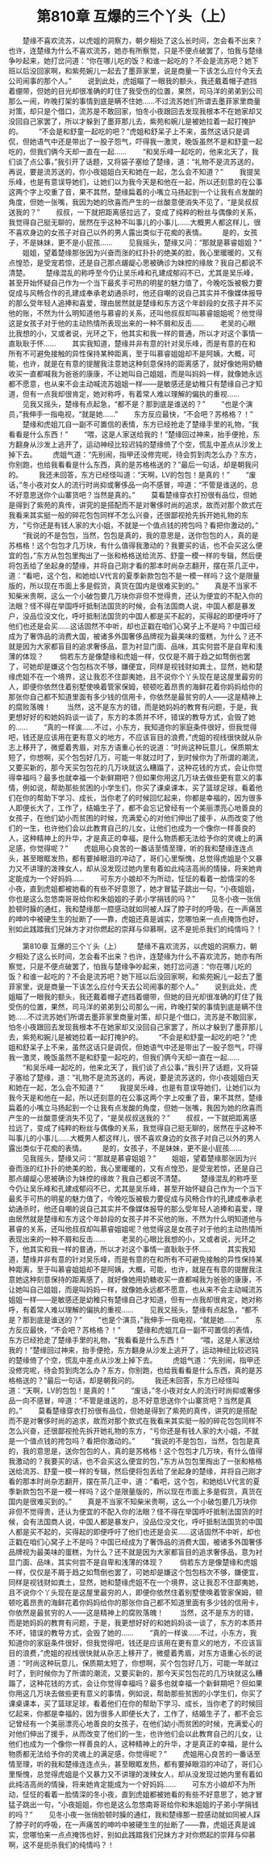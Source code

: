 # 　　第810章 互爆的三个丫头（上）
　　楚缘不喜欢流苏，以虎姐的洞察力，朝夕相处了这么长时间，怎会看不出来？也许，连楚缘为什么不喜欢流苏，她亦有所察觉，只是不便点破罢了，怕我与楚缘争吵起来，她打岔问道：“你在哪儿吃的饭？和谁一起吃的？不会是流苏吧？她下班以后没回家啊，和紫苑婉儿一起去了墨菲家里，说是商量一下该怎么应付今天去公司闹事的那个人。”
　　说到此处，虎姐瞄了一眼我的额头，我还戴着帽子遮挡着绷带，但她的目光却很准确的盯住了我受伤的位置，果然，司马洋的弟弟到公司那么一闹，昨晚打架的事情到底是瞒不住她……不过流苏她们所谓去墨菲家里商量对策，却只是个借口，流苏是不敢回家，怕冬小夜跟回去发现我根本不在她家却又没回自己家罢了，所以才躲到了墨菲那儿去，紫苑和婉儿是被她拉着一起打掩护的。
　　“不会是和舒童一起吃的吧？”虎姐和舒呆子上不来，虽然这话只是调侃，但她语气中还是带出了一股子怨气，吓得我一激灵，晚饭虽然不是和舒童一起吃的，但我们俩今天却一直在一起……
　　“和吴乐峰一起吃的，他来北天了，我们谈了点公事，”我引开了话题，又将袋子塞给了楚缘，道：“礼物不是流苏送的，再说，要是流苏送的，你小夜姐姐白天和她在一起，怎么会不知道？”
　　我提吴乐峰，也是有意误导她们，让她们以为我今天是和他在一起，所以还刻意的在公事这两个字上咬重了音，果不其然，楚缘扁着的小嘴立马扬起到一个让我有点发酸的角度，但她一张嘴，我因为她的欣喜而产生的一丝酸意便消失不见了，“是吴叔叔送我的？”
　　叔叔，一下就把距离感拉远了，变成了纯粹的粉丝与偶像的关系，我觉得自己挺无聊的，居然在乎这种不叫事儿的小事儿……大概男人都这样儿，很不喜欢身边的女孩子对自己以外的男人露出类似于花痴的表情。
　　是的，女孩子，不是妹妹，更不是小屁孩……
　　见我摇头，楚缘又问：“那就是慕睿姐姐？”
　　姐姐，望着楚缘那张因为兴奋而涨的红扑扑的绝美的脸，我心里暖暖的，又有点惶恐，是受宠若惊，还是自己那点龌龊心思被确诊为妹控的缘故？我自己都说不清楚。
　　楚缘混乱的称呼至今仍让吴乐峰和孔建成郁闷不已，尤其是吴乐峰，甚至开始怀疑自己作为一个当下最炙手可热的明星的魅力值了，今晚吃饭被极力要促成与风畅合作的孔建成奉承老幼通杀时，他还自嘲的说自己其实并不像媒体报导的那么受年轻人追捧和喜爱，理由居然就是楚缘和东方这个年龄段的女孩子并不买他的账，不然为什么明知道他与慕睿的关系，还叫他叔叔却叫慕睿姐姐呢？他觉得这是女孩子对于他的主动热情所表现出来的一种不屑和反击……
　　老吴的心眼比我想的小，又或者说，光环之下，他其实和我一样的普通，所以才对这个事情一直耿耿于怀……
　　其实我知道，楚缘并非有意的针对吴乐峰，而是有意的在和所有不可避免接触的异性保持某种距离，至于叫慕睿姐姐却不是阿姨，大概，可能，也许，就是在有意的提醒我注意她这种刻意保持的距离感了，就好像她用奶糖收买一直都喊我为爸爸的康康，不让她叫自己姐姐，而是叫妈妈一样，就像她永远都不愿意，也从来不会主动喊流苏姐姐一样——是敏感还是幼稚只有楚缘自己才知道，但有一点我却很肯定，她对称呼，有着常人难以理解的偏执的重视……
　　见我又摇头，楚缘有点起急，“都不是？那到底是谁送的？”
　　“也是个演员，”我伸手一指电视，“就是她……”
　　东方反应最快，“不会吧？苏格格？！”
　　楚缘和虎姐兀自一副不可置信的表情，东方已经抢走了楚缘手里的礼物，“我看看是什么东西！”
　　“喂，这是人家送给我的！”楚缘回过神来，抬手便抢，东方翻身从沙发上逃开了，运动神经比较迟钝的楚缘倚了个空，慌乱中差点从沙发上掉下去。
　　虎姐气道：“先别闹，指甲还没修完呢，待会剪到肉怎么办？东方，你别跑，也给我看看是什么东西，真的是苏格格送的？”最后一句话，却是朝我问的。
　　我还未回答，东方已经怪叫道：“天啊，LV的包包！是真的！”
　　“废话，”冬小夜对女人的流行时尚抑或奢侈品一向不感冒，啐道：“不管是谁送的，总不好意思送你个山寨货吧？当然是真的。”
　　莫看楚缘穿衣打扮很有品位，但她是得到了紫苑的真传，讲究的是搭配而不是对奢侈时尚的追求，故而对那个款式在我看来其实挺一般的碎花包包同样不怎么兴奋，还很鄙视抢先拆开她礼物的东方，“亏你还是有钱人家的大小姐，不就是一个值点钱的挎包吗？看把你激动的。”
　　“我说的不是包包，当然，包包是真的，我的意思是，送你包包的人，真的是苏格格！这个包包才几万块，有什么值得我激动的？我要买的话，也不会买这么便宜的包，”东方从包包里掏出了一张和格格送给流苏、舒童一模一样的专辑，然后便将包丢给了坐起身的楚缘，并将自己刚才看的那本时尚杂志翻开，摆在茶几正中，道：“看吧，这个包，和她给LV代言的夏季新款包包不是一模一样吗？这个是限量版的，所以现在市面上多是假货，真货在国内是很难买到的。”
　　真是不当家不知柴米贵啊，这么一个小破包要几万块你非但不觉得贵，还认为便宜的不配入你的法眼？怪不得在举国呼吁抵制法国货的时候，会有法国商人说，中国人都是暴发户，没品位没文化，呼吁抵制法国货的中国人都是买不起的，买得起的即便呼吁了他们也还是会买……这话固然不中听，却也正戳在咱们心窝子上不是吗？中国已经成为了奢饰品的消费大国，被诸多外国奢侈品牌视为最美味的蛋糕，为什么？还不就是因为大家都盲目的追求奢侈品，意为衬显门面、品味，其实何尝不是自卑和浅薄的体现？
　　倘若东方是像楚缘和虎姐一样，仅仅是不屑于趋之如骛倒也罢了，可她却是嫌这个包包档次不够，嫌便宜，同样是视钱财如粪土，显然，她和楚缘虎姐不在一个境界，这让我忍不住鄙夷她，且不说你个丫头现在是这屋里最穷的人，即便你依然住着别墅使唤着管家保姆，顿顿吃着昂贵的海鲜花着你妈妈给你的那张你自己都不知道里面有多少钱的信用卡，你依然是最贫穷的人——这是精神上的腐败落魄！
　　当然，这不是东方的错，而是她妈妈的教育有问题，于是，我更想好好的和她妈妈谈一谈了，东方的本质并不坏，错误的教导方式，会毁了她的……
　　“真的一样诶……不过，小东方，我知道你的家庭条件很好，但我觉得吧，钱还是应该用在更有意义的地方，不应该盲目的浪费，”虎姐的视线很快就从杂志上移开了，微蹙着秀眉，对东方语重心长的说道：“时尚这种玩意儿，保质期太短了，你想啊，买个包包好几万，可能一年就过时了，到时候你为了所谓的潮流，又要买新的，那今天买包包花的几万块就这么糟蹋了，这种花钱的方式，会让你觉得幸福吗？最多也就幸福一个新鲜期吧？但如果你用这几万块去做些更有意义的事情，例如说，帮助那些贫困的小学生们，你买了课桌课本，买了篮球足球，看着他们在你的帮助下学习、成长，当你老了的时候回忆起来，你都是幸福的，因为很多人即便长大了，工作了，结婚生子了，都不会忘记曾经有一个美丽漂亮心地善良的女孩子，在他们幼小而贫困的时候，充满爱心的对他们伸出了援手，从而改变了他们的一生，也许他们会以此教育自己的儿女，让他们也成为一个像你一样善良的人，这种精神上的升华，才是真正的幸福，是什么物质都无法给予你的灵魂上的满足感，你觉得呢？”
　　虎姐用心良苦的一番话至情至理，听的我和楚缘连连点头，甚至眼眶发热，都有要掉眼泪的冲动了，哥们心里惭愧，总觉得虎姐是个又暴力又不讲理的泼辣女人，却从没发现过她内里有着如此纯洁高尚的情操，将来她肯定能成为一个好妈妈……
　　可东方小娘却不为所动，怔怔的看着一脸情深的冬小夜，直到虎姐都被她看的有些不好意思了，她才冒猛子跳出一句，“小夜姐姐，你也是这么忽悠南哥哥给你和朱姐姐的子弟小学捐钱的吗？”
　　见冬小夜一张俏脸顿时臊的通红，我和楚缘那一腔感动就如同被人踩了脖子时的呼吸，在一声痛苦的呻吟中被硬生生的扯断了——靠，虎姐还真是诚实，您哪怕来一点点掩饰也好，别如此践踏我们兄妹方才对你燃起的崇拜与仰慕啊，这不是扼杀我们的纯情吗？！

　　第810章 互爆的三个丫头（上）
　　楚缘不喜欢流苏，以虎姐的洞察力，朝夕相处了这么长时间，怎会看不出来？也许，连楚缘为什么不喜欢流苏，她亦有所察觉，只是不便点破罢了，怕我与楚缘争吵起来，她打岔问道：“你在哪儿吃的饭？和谁一起吃的？不会是流苏吧？她下班以后没回家啊，和紫苑婉儿一起去了墨菲家里，说是商量一下该怎么应付今天去公司闹事的那个人。”
　　说到此处，虎姐瞄了一眼我的额头，我还戴着帽子遮挡着绷带，但她的目光却很准确的盯住了我受伤的位置，果然，司马洋的弟弟到公司那么一闹，昨晚打架的事情到底是瞒不住她……不过流苏她们所谓去墨菲家里商量对策，却只是个借口，流苏是不敢回家，怕冬小夜跟回去发现我根本不在她家却又没回自己家罢了，所以才躲到了墨菲那儿去，紫苑和婉儿是被她拉着一起打掩护的。
　　“不会是和舒童一起吃的吧？”虎姐和舒呆子上不来，虽然这话只是调侃，但她语气中还是带出了一股子怨气，吓得我一激灵，晚饭虽然不是和舒童一起吃的，但我们俩今天却一直在一起……
　　“和吴乐峰一起吃的，他来北天了，我们谈了点公事，”我引开了话题，又将袋子塞给了楚缘，道：“礼物不是流苏送的，再说，要是流苏送的，你小夜姐姐白天和她在一起，怎么会不知道？”
　　我提吴乐峰，也是有意误导她们，让她们以为我今天是和他在一起，所以还刻意的在公事这两个字上咬重了音，果不其然，楚缘扁着的小嘴立马扬起到一个让我有点发酸的角度，但她一张嘴，我因为她的欣喜而产生的一丝酸意便消失不见了，“是吴叔叔送我的？”
　　叔叔，一下就把距离感拉远了，变成了纯粹的粉丝与偶像的关系，我觉得自己挺无聊的，居然在乎这种不叫事儿的小事儿……大概男人都这样儿，很不喜欢身边的女孩子对自己以外的男人露出类似于花痴的表情。
　　是的，女孩子，不是妹妹，更不是小屁孩……
　　见我摇头，楚缘又问：“那就是慕睿姐姐？”
　　姐姐，望着楚缘那张因为兴奋而涨的红扑扑的绝美的脸，我心里暖暖的，又有点惶恐，是受宠若惊，还是自己那点龌龊心思被确诊为妹控的缘故？我自己都说不清楚。
　　楚缘混乱的称呼至今仍让吴乐峰和孔建成郁闷不已，尤其是吴乐峰，甚至开始怀疑自己作为一个当下最炙手可热的明星的魅力值了，今晚吃饭被极力要促成与风畅合作的孔建成奉承老幼通杀时，他还自嘲的说自己其实并不像媒体报导的那么受年轻人追捧和喜爱，理由居然就是楚缘和东方这个年龄段的女孩子并不买他的账，不然为什么明知道他与慕睿的关系，还叫他叔叔却叫慕睿姐姐呢？他觉得这是女孩子对于他的主动热情所表现出来的一种不屑和反击……
　　老吴的心眼比我想的小，又或者说，光环之下，他其实和我一样的普通，所以才对这个事情一直耿耿于怀……
　　其实我知道，楚缘并非有意的针对吴乐峰，而是有意的在和所有不可避免接触的异性保持某种距离，至于叫慕睿姐姐却不是阿姨，大概，可能，也许，就是在有意的提醒我注意她这种刻意保持的距离感了，就好像她用奶糖收买一直都喊我为爸爸的康康，不让她叫自己姐姐，而是叫妈妈一样，就像她永远都不愿意，也从来不会主动喊流苏姐姐一样——是敏感还是幼稚只有楚缘自己才知道，但有一点我却很肯定，她对称呼，有着常人难以理解的偏执的重视……
　　见我又摇头，楚缘有点起急，“都不是？那到底是谁送的？”
　　“也是个演员，”我伸手一指电视，“就是她……”
　　东方反应最快，“不会吧？苏格格？！”
　　楚缘和虎姐兀自一副不可置信的表情，东方已经抢走了楚缘手里的礼物，“我看看是什么东西！”
　　“喂，这是人家送给我的！”楚缘回过神来，抬手便抢，东方翻身从沙发上逃开了，运动神经比较迟钝的楚缘倚了个空，慌乱中差点从沙发上掉下去。
　　虎姐气道：“先别闹，指甲还没修完呢，待会剪到肉怎么办？东方，你别跑，也给我看看是什么东西，真的是苏格格送的？”最后一句话，却是朝我问的。
　　我还未回答，东方已经怪叫道：“天啊，LV的包包！是真的！”
　　“废话，”冬小夜对女人的流行时尚抑或奢侈品一向不感冒，啐道：“不管是谁送的，总不好意思送你个山寨货吧？当然是真的。”
　　莫看楚缘穿衣打扮很有品位，但她是得到了紫苑的真传，讲究的是搭配而不是对奢侈时尚的追求，故而对那个款式在我看来其实挺一般的碎花包包同样不怎么兴奋，还很鄙视抢先拆开她礼物的东方，“亏你还是有钱人家的大小姐，不就是一个值点钱的挎包吗？看把你激动的。”
　　“我说的不是包包，当然，包包是真的，我的意思是，送你包包的人，真的是苏格格！这个包包才几万块，有什么值得我激动的？我要买的话，也不会买这么便宜的包，”东方从包包里掏出了一张和格格送给流苏、舒童一模一样的专辑，然后便将包丢给了坐起身的楚缘，并将自己刚才看的那本时尚杂志翻开，摆在茶几正中，道：“看吧，这个包，和她给LV代言的夏季新款包包不是一模一样吗？这个是限量版的，所以现在市面上多是假货，真货在国内是很难买到的。”
　　真是不当家不知柴米贵啊，这么一个小破包要几万块你非但不觉得贵，还认为便宜的不配入你的法眼？怪不得在举国呼吁抵制法国货的时候，会有法国商人说，中国人都是暴发户，没品位没文化，呼吁抵制法国货的中国人都是买不起的，买得起的即便呼吁了他们也还是会买……这话固然不中听，却也正戳在咱们心窝子上不是吗？中国已经成为了奢饰品的消费大国，被诸多外国奢侈品牌视为最美味的蛋糕，为什么？还不就是因为大家都盲目的追求奢侈品，意为衬显门面、品味，其实何尝不是自卑和浅薄的体现？
　　倘若东方是像楚缘和虎姐一样，仅仅是不屑于趋之如骛倒也罢了，可她却是嫌这个包包档次不够，嫌便宜，同样是视钱财如粪土，显然，她和楚缘虎姐不在一个境界，这让我忍不住鄙夷她，且不说你个丫头现在是这屋里最穷的人，即便你依然住着别墅使唤着管家保姆，顿顿吃着昂贵的海鲜花着你妈妈给你的那张你自己都不知道里面有多少钱的信用卡，你依然是最贫穷的人——这是精神上的腐败落魄！
　　当然，这不是东方的错，而是她妈妈的教育有问题，于是，我更想好好的和她妈妈谈一谈了，东方的本质并不坏，错误的教导方式，会毁了她的……
　　“真的一样诶……不过，小东方，我知道你的家庭条件很好，但我觉得吧，钱还是应该用在更有意义的地方，不应该盲目的浪费，”虎姐的视线很快就从杂志上移开了，微蹙着秀眉，对东方语重心长的说道：“时尚这种玩意儿，保质期太短了，你想啊，买个包包好几万，可能一年就过时了，到时候你为了所谓的潮流，又要买新的，那今天买包包花的几万块就这么糟蹋了，这种花钱的方式，会让你觉得幸福吗？最多也就幸福一个新鲜期吧？但如果你用这几万块去做些更有意义的事情，例如说，帮助那些贫困的小学生们，你买了课桌课本，买了篮球足球，看着他们在你的帮助下学习、成长，当你老了的时候回忆起来，你都是幸福的，因为很多人即便长大了，工作了，结婚生子了，都不会忘记曾经有一个美丽漂亮心地善良的女孩子，在他们幼小而贫困的时候，充满爱心的对他们伸出了援手，从而改变了他们的一生，也许他们会以此教育自己的儿女，让他们也成为一个像你一样善良的人，这种精神上的升华，才是真正的幸福，是什么物质都无法给予你的灵魂上的满足感，你觉得呢？”
　　虎姐用心良苦的一番话至情至理，听的我和楚缘连连点头，甚至眼眶发热，都有要掉眼泪的冲动了，哥们心里惭愧，总觉得虎姐是个又暴力又不讲理的泼辣女人，却从没发现过她内里有着如此纯洁高尚的情操，将来她肯定能成为一个好妈妈……
　　可东方小娘却不为所动，怔怔的看着一脸情深的冬小夜，直到虎姐都被她看的有些不好意思了，她才冒猛子跳出一句，“小夜姐姐，你也是这么忽悠南哥哥给你和朱姐姐的子弟小学捐钱的吗？”
　　见冬小夜一张俏脸顿时臊的通红，我和楚缘那一腔感动就如同被人踩了脖子时的呼吸，在一声痛苦的呻吟中被硬生生的扯断了——靠，虎姐还真是诚实，您哪怕来一点点掩饰也好，别如此践踏我们兄妹方才对你燃起的崇拜与仰慕啊，这不是扼杀我们的纯情吗？！
